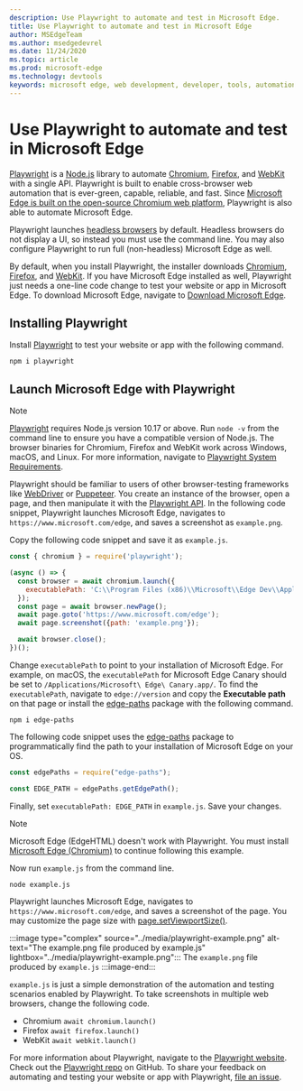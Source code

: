 ```yaml
---
description: Use Playwright to automate and test in Microsoft Edge.
title: Use Playwright to automate and test in Microsoft Edge
author: MSEdgeTeam
ms.author: msedgedevrel
ms.date: 11/24/2020
ms.topic: article
ms.prod: microsoft-edge
ms.technology: devtools
keywords: microsoft edge, web development, developer, tools, automation, test, playwright, node, javascript, npm
---
```

# Use Playwright to automate and test in Microsoft Edge

[Playwright][PlaywrightMain] is a [Node.js][NodejsMain] library to automate [Chromium][ChromiumHome], [Firefox][FirefoxMain], and [WebKit][WebKitMain] with a single API.  Playwright is built to enable cross-browser web automation that is ever-green, capable, reliable, and fast.  Since [Microsoft Edge is built on the open-source Chromium web platform][MicrosoftBlogsWindowsExperience20181206], Playwright is also able to automate Microsoft Edge.

Playwright launches [headless browsers][WikiHeadlessBrowser] by default.  Headless browsers do not display a UI, so instead you must use the command line.  You may also configure Playwright to run full (non-headless) Microsoft Edge as well.

By default, when you install Playwright, the installer downloads [Chromium][ChromiumHome], [Firefox][FirefoxMain], and [WebKit][WebKitMain].  If you have Microsoft Edge installed as well, Playwright just needs a one-line code change to test your website or app in Microsoft Edge.  To download Microsoft Edge, navigate to [Download Microsoft Edge][MicrosoftEdgeDownload].

## Installing Playwright

Install [Playwright][PlaywrightMain] to test your website or app with the following command.

```shell
npm i playwright
```

## Launch Microsoft Edge with Playwright

> [!NOTE]
> [Playwright][PlaywrightMain] requires Node.js version 10.17 or above. Run `node -v` from the command line to ensure you have a compatible version of Node.js.  The browser binaries for Chromium, Firefox and WebKit work across Windows, macOS, and Linux. For more information, navigate to [Playwright System Requirements][PlaywrightSystemRequirements].

Playwright should be familiar to users of other browser-testing frameworks like [WebDriver][WebDriverChromiumMain] or [Puppeteer][PuppeteerMain].  You create an instance of the browser, open a page, and then manipulate it with the [Playwright API][PlaywrightAPIReference].  In the following code snippet, Playwright launches Microsoft Edge, navigates to `https://www.microsoft.com/edge`, and saves a screenshot as `example.png`.

Copy the following code snippet and save it as `example.js`.

```javascript
const { chromium } = require('playwright');

(async () => {
  const browser = await chromium.launch({
    executablePath: 'C:\\Program Files (x86)\\Microsoft\\Edge Dev\\Application\\msedge.exe'
  });
  const page = await browser.newPage();
  await page.goto('https://www.microsoft.com/edge');
  await page.screenshot({path: 'example.png'});

  await browser.close();
})();
```

Change `executablePath` to point to your installation of Microsoft Edge.  For example, on macOS, the `executablePath` for Microsoft Edge Canary should be set to `/Applications/Microsoft\ Edge\ Canary.app/`.  To find the `executablePath`, navigate to `edge://version` and copy the **Executable path** on that page or install the [edge-paths][npmEdgePaths] package with the following command.

```shell
npm i edge-paths
```

The following code snippet uses the [edge-paths][npmEdgePaths] package to programmatically find the path to your installation of Microsoft Edge on your OS.

```javascript
const edgePaths = require("edge-paths");

const EDGE_PATH = edgePaths.getEdgePath();
```

Finally, set `executablePath: EDGE_PATH` in `example.js`.  Save your changes.

> [!NOTE]
> Microsoft Edge (EdgeHTML) doesn't work with Playwright.  You must install [Microsoft Edge (Chromium)][MicrosoftEdgeDownload] to continue following this example.

Now run `example.js` from the command line.

```shell
node example.js
```

Playwright launches Microsoft Edge, navigates to `https://www.microsoft.com/edge`, and saves a screenshot of the page.  You may customize the page size with [page.setViewportSize()][PlaywrightAPIPageSetViewport].

:::image type="complex" source="../media/playwright-example.png" alt-text="The example.png file produced by example.js" lightbox="../media/playwright-example.png":::
    The `example.png` file produced by `example.js`
:::image-end:::

`example.js` is just a simple demonstration of the automation and testing scenarios enabled by Playwright.  To take screenshots in multiple web browsers, change the following code.

*   Chromium  `await chromium.launch()`
*   Firefox  `await firefox.launch()`
*   WebKit  `await webkit.launch()`

For more information about Playwright, navigate to the [Playwright website][PlaywrightMain].  Check out the  [Playwright repo][PlaywrightRepo] on GitHub.  To share your feedback on automating and testing your website or app with Playwright, [file an issue][PlaywrightRepoNewIssue].


<!-- ====================================================================== -->
<!-- links -->

[WebdriverChromiumMain]: ../webdriver-chromium/index.md "WebDriver | Microsoft Docs"
[PuppeteerMain]: ../puppeteer/index.md "Puppeteer | Microsoft Docs"

[MicrosoftBlogsWindowsExperience20181206]: https://blogs.windows.com/windowsexperience/2018/12/06/microsoft-edge-making-the-web-better-through-more-open-source-collaboration "Microsoft Edge: Making the web better through more open-source collaboration | Microsoft Experience Blog"

[MicrosoftEdgeDownload]: https://microsoft.com/edge "Download Microsoft Edge"

[ChromiumHome]: https://www.chromium.org/Home "Chromium | The Chromium Projects"

[FirefoxMain]: https://www.mozilla.org/firefox "Mozilla Firefox"

[NodejsMain]: https://nodejs.org "Node.js"

[npmEdgePaths]: https://www.npmjs.com/package/edge-paths "edge-paths | npm"

[PlaywrightMain]: https://playwright.dev "Playwright"
[PlaywrightAPIReference]: https://playwright.dev#?path=docs/api.md "Playwright API Reference"
[PlaywrightAPIPageSetViewport]: https://playwright.dev#?path=docs%2Fapi.md&q=pagesetviewportsizeviewportsize "page.setViewportSize(viewportSize) | Playwright API Reference"
[PlaywrightSystemRequirements]: https://playwright.dev#?path=docs/intro.md&q=system-requirements "Playwright System Requirements"

[PlaywrightRepo]: https://github.com/microsoft/playwright "Playwright | GitHub"
[PlaywrightRepoNewIssue]: https://github.com/microsoft/playwright/issues/new/choose "New issue in Playwright repo | GitHub"

[WebKitMain]: https://webkit.org "WebKit"

[WikiHeadlessBrowser]: https://en.wikipedia.org/wiki/Headless_browser "Headless browser | Wikipedia"
